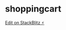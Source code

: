 # shoppingcart

[Edit on StackBlitz ⚡️](https://stackblitz.com/edit/angular-demo-shopping-cart-xky4hn)